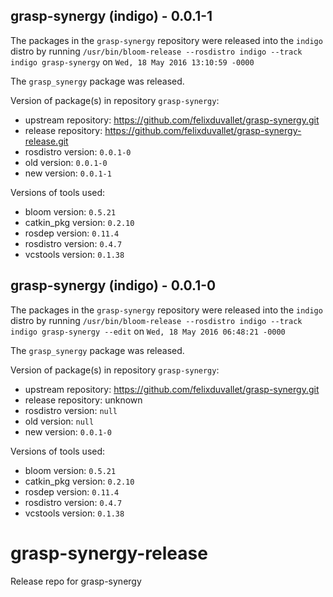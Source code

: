 ## grasp-synergy (indigo) - 0.0.1-1

The packages in the `grasp-synergy` repository were released into the `indigo` distro by running `/usr/bin/bloom-release --rosdistro indigo --track indigo grasp-synergy` on `Wed, 18 May 2016 13:10:59 -0000`

The `grasp_synergy` package was released.

Version of package(s) in repository `grasp-synergy`:

- upstream repository: https://github.com/felixduvallet/grasp-synergy.git
- release repository: https://github.com/felixduvallet/grasp-synergy-release.git
- rosdistro version: `0.0.1-0`
- old version: `0.0.1-0`
- new version: `0.0.1-1`

Versions of tools used:

- bloom version: `0.5.21`
- catkin_pkg version: `0.2.10`
- rosdep version: `0.11.4`
- rosdistro version: `0.4.7`
- vcstools version: `0.1.38`


## grasp-synergy (indigo) - 0.0.1-0

The packages in the `grasp-synergy` repository were released into the `indigo` distro by running `/usr/bin/bloom-release --rosdistro indigo --track indigo grasp-synergy --edit` on `Wed, 18 May 2016 06:48:21 -0000`

The `grasp_synergy` package was released.

Version of package(s) in repository `grasp-synergy`:

- upstream repository: https://github.com/felixduvallet/grasp-synergy.git
- release repository: unknown
- rosdistro version: `null`
- old version: `null`
- new version: `0.0.1-0`

Versions of tools used:

- bloom version: `0.5.21`
- catkin_pkg version: `0.2.10`
- rosdep version: `0.11.4`
- rosdistro version: `0.4.7`
- vcstools version: `0.1.38`


# grasp-synergy-release
Release repo for grasp-synergy
